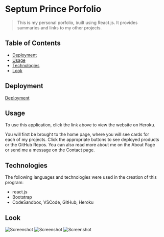 # Septum Prince Porfolio

> This is my personal porfolio, built using React.js. It provides summaries and links to my other projects.

## Table of Contents

- [Deployment](#Deployment)
- [Usage](#usage)
- [Technologies](#technologies)
- [Look](#look)

## Deployment

[Deployment](https://septum-prince-portfolio.herokuapp.com)

## Usage

To use this application, click the link above to view the website on Heroku.

You will first be brought to the home page, where you will see cards for each of my projects. Click the appropriate buttons to see deployed products or the GitHub Repos. You can also read more about me on the About Page or send me a message on the Contact page.

## Technologies

The following languages and technologies were used in the creation of this program:

- react.js
- Bootstrap
- CodeSandbox, VSCode, GitHub, Heroku

## Look

![Screenshot]()
![Screenshot]()
![Screenshot]()
